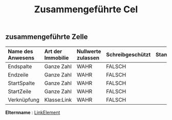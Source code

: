 ﻿---
title: Zusammengeführte Cel
second_title: Aspose.Cells Cloud Documen
type: docs
url: /de/specification/model/mergedcell/
description: "Aspose.Cells Cloud-Modellspezifikation: MergedCell. Müheloses Bearbeiten von Excel und anderen Tabellenkalkulationsdokumenten mit Funktionen wie Öffnen, Generieren, Bearbeiten, Teilen, Zusammenführen, Vergleichen und Konvertieren"
kwords: Excel, Office, Tabellenkalkulation, Cloud REST API, MergedCell
weight: 50
---
## **zusammengeführte Zelle**

 

| Name des Anwesens| Art der Immobilie| Nullwerte zulassen| Schreibgeschützt| Standardwert| Beschreibung|
|:- |:- |:- |:- |:- |:- |
| Endspalte| Ganze Zahl| WAHR| FALSCH|||
| Endzeile| Ganze Zahl| WAHR| FALSCH|||
| StartSpalte| Ganze Zahl| WAHR| FALSCH|||
| StartZeile| Ganze Zahl| WAHR| FALSCH|||
| Verknüpfung| Klasse:Link| WAHR| FALSCH|||

**Elternname** : [LinkElement](/specification/model/linkelement)

